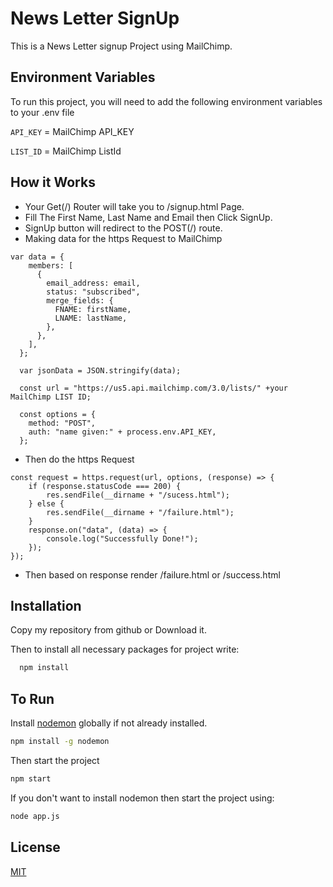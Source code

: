 # News Letter SignUp

This is a News Letter signup Project using MailChimp.

## Environment Variables

To run this project, you will need to add the following environment variables to your .env file

`API_KEY` = MailChimp API_KEY

`LIST_ID` = MailChimp ListId

## How it Works

- Your Get(/) Router will take you to /signup.html Page.
- Fill The First Name, Last Name and Email then Click SignUp.
- SignUp button will redirect to the POST(/) route.
- Making data for the https Request to MailChimp

```
var data = {
    members: [
      {
        email_address: email,
        status: "subscribed",
        merge_fields: {
          FNAME: firstName,
          LNAME: lastName,
        },
      },
    ],
  };

  var jsonData = JSON.stringify(data);

  const url = "https://us5.api.mailchimp.com/3.0/lists/" +your MailChimp LIST ID;

  const options = {
    method: "POST",
    auth: "name given:" + process.env.API_KEY,
  };
```

- Then do the https Request

```
const request = https.request(url, options, (response) => {
    if (response.statusCode === 200) {
        res.sendFile(__dirname + "/sucess.html");
    } else {
        res.sendFile(__dirname + "/failure.html");
    }
    response.on("data", (data) => {
        console.log("Successfully Done!");
    });
});
```

- Then based on response render /failure.html or /success.html

## Installation

Copy my repository from github or Download it.

Then to install all necessary packages for project write:

```bash
  npm install
```

## To Run

Install [nodemon](https://www.npmjs.com/package/nodemon) globally if not already installed.

```bash
npm install -g nodemon
```

Then start the project

```bash
npm start
```

If you don't want to install nodemon then start the project using:

```bash
node app.js
```

## License

[MIT](https://choosealicense.com/licenses/mit/)
